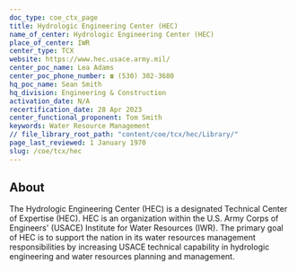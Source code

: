 ```yaml
---
doc_type: coe_ctx_page
title: Hydrologic Engineering Center (HEC)
name_of_center: Hydrologic Engineering Center (HEC)
place_of_center: IWR
center_type: TCX
website: https://www.hec.usace.army.mil/
center_poc_name: Lea Adams
center_poc_phone_number: ☎ (530) 302-3680
hq_poc_name: Sean Smith
hq_division: Engineering & Construction
activation_date: N/A
recertification_date: 28 Apr 2023
center_functional_proponent: Tom Smith
keywords: Water Resource Management
// file_library_root_path: "content/coe/tcx/hec/Library/"
page_last_reviewed: 1 January 1970
slug: /coe/tcx/hec
---
```


## About

The Hydrologic Engineering Center (HEC) is a designated Technical Center of Expertise (HEC). HEC is an organization within the U.S. Army Corps of Engineers' (USACE) Institute for Water Resources (IWR). The primary goal of HEC is to support the nation in its water resources management responsibilities by increasing USACE technical capability in hydrologic engineering and water resources planning and management.


